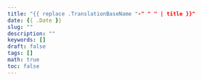 ```yaml
---
title: "{{ replace .TranslationBaseName "-" " " | title }}"
date: {{ .Date }}
slug: ""
description: ""
keywords: []
draft: false
tags: []
math: true
toc: false
---
```

